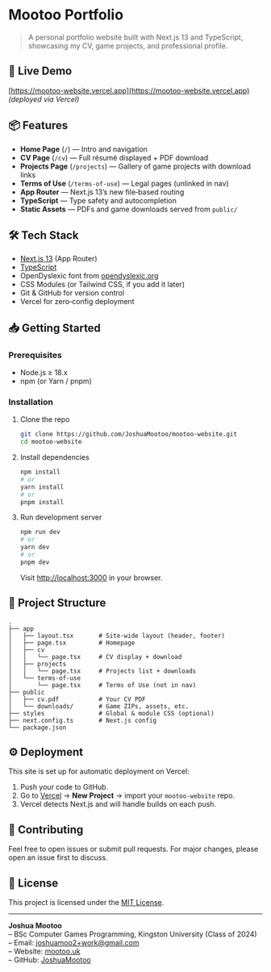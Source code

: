 # Mootoo Portfolio

> A personal portfolio website built with Next.js 13 and TypeScript, showcasing my CV, game projects, and professional profile.

## 🚀 Live Demo

[https://mootoo-website.vercel.app](https://mootoo-website.vercel.app) _(deployed via Vercel)_

## 📦 Features

- **Home Page** (`/`) — Intro and navigation  
- **CV Page** (`/cv`) — Full résumé displayed + PDF download  
- **Projects Page** (`/projects`) — Gallery of game projects with download links  
- **Terms of Use** (`/terms-of-use`) — Legal pages (unlinked in nav)  
- **App Router** — Next.js 13’s new file‑based routing  
- **TypeScript** — Type safety and autocompletion  
- **Static Assets** — PDFs and game downloads served from `public/`  

## 🛠 Tech Stack

- [Next.js 13](https://nextjs.org/) (App Router)  
- [TypeScript](https://www.typescriptlang.org/)
- OpenDyslexic font from [opendyslexic.org](https://opendyslexic.org)    
- CSS Modules (or Tailwind CSS, if you add it later)  
- Git & GitHub for version control  
- Vercel for zero‑config deployment  

## 📥 Getting Started

### Prerequisites

- Node.js ≥ 18.x  
- npm (or Yarn / pnpm)  

### Installation

1. Clone the repo  
   ```bash
   git clone https://github.com/JoshuaMootoo/mootoo-website.git
   cd mootoo-website
   ```

2. Install dependencies  
   ```bash
   npm install
   # or
   yarn install
   # or
   pnpm install
   ```

3. Run development server  
   ```bash
   npm run dev
   # or
   yarn dev
   # or
   pnpm dev
   ```
   Visit [http://localhost:3000](http://localhost:3000) in your browser.

## 📁 Project Structure

```
.
├── app
│   ├── layout.tsx       # Site-wide layout (header, footer)
│   ├── page.tsx         # Homepage
│   ├── cv
│   │   └── page.tsx     # CV display + download
│   ├── projects
│   │   └── page.tsx     # Projects list + downloads
│   └── terms-of-use
│       └── page.tsx     # Terms of Use (not in nav)
├── public
│   ├── cv.pdf           # Your CV PDF
│   └── downloads/       # Game ZIPs, assets, etc.
├── styles               # Global & module CSS (optional)
├── next.config.ts       # Next.js config
└── package.json
```

## ⚙️ Deployment

This site is set up for automatic deployment on Vercel:

1. Push your code to GitHub.  
2. Go to [Vercel](https://vercel.com/) → **New Project** → import your `mootoo-website` repo.  
3. Vercel detects Next.js and will handle builds on each push.

## 🤝 Contributing

Feel free to open issues or submit pull requests. For major changes, please open an issue first to discuss.

## 📄 License

This project is licensed under the [MIT License](LICENSE).  

---

**Joshua Mootoo**  
– BSc Computer Games Programming, Kingston University (Class of 2024)  
– Email: joshuamoo2+work@gmail.com  
– Website: [mootoo.uk](https://www.mootoo.uk)  
– GitHub: [JoshuaMootoo](https://github.com/JoshuaMootoo)
